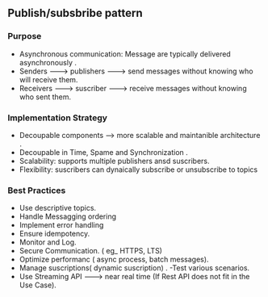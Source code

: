 ## Publish/subsbribe pattern

### Purpose

- Asynchronous communication: Message are typically delivered asynchronously .
- Senders ---> publishers ---> send messages without knowing who will receive them.
- Receivers ---> suscriber ---> receive messages without knowing who sent them.

### Implementation Strategy

- Decoupable components --> more scalable and maintanible architecture .
- Decoupable in Time, Spame and Synchronization .
- Scalability: supports multiple publishers ansd suscribers.
- Flexibility: suscribers can dynaically subscribe or unsubscribe to topics

### Best Practices

- Use descriptive topics.
- Handle Messagging ordering
- Implement error handling
- Ensure idempotency.
- Monitor and Log.
- Secure Communication. ( eg_ HTTPS, LTS)
- Optimize performanc ( async process, batch messages).
- Manage suscriptions( dynamic suscription) .
-Test various scenarios.
- Use Streaming API ---> near real time (If Rest API does not fit in the Use Case).